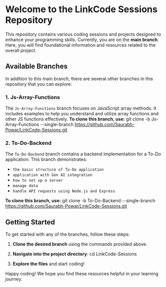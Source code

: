 # Welcome to the LinkCode Sessions Repository

This repository contains various coding sessions and projects designed to enhance your programming skills. Currently, you are on the **main branch**. Here, you will find foundational information and resources related to the overall project.

## Available Branches

In addition to this main branch, there are several other branches in this repository that you can explore:

### 1. Js-Array-Functions
The `Js-Array-Functions` branch focuses on JavaScript array methods. 
It includes examples to help you understand and utilize array functions and other JS functions effectively.
**To clone this branch, use:**
git clone -b Js-Array-Functions --single-branch https://github.com/Saurabh-Powar/LinkCode-Sessions.git


### 2. To-Do-Backend
The `To-Do-Backend` branch contains a backend implementation for a To-Do application.
This branch demonstrates:
- `the basic structure of To-Do application`
- `application with Gen AI integration`
- `how to set up a server`
- `manage data`
- `handle API requests using Node.js and Express`


**To clone this branch, use:**
git clone -b To-Do-Backend --single-branch https://github.com/Saurabh-Powar/LinkCode-Sessions.git


## Getting Started

To get started with any of the branches, follow these steps:

1. **Clone the desired branch** using the commands provided above.
2. **Navigate into the project directory**:
cd LinkCode-Sessions


3. **Explore the files** and start coding!

Happy coding! We hope you find these resources helpful in your learning journey.
